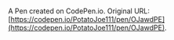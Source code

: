 # 

A Pen created on CodePen.io. Original URL: [https://codepen.io/PotatoJoe111/pen/OJawdPE](https://codepen.io/PotatoJoe111/pen/OJawdPE).

